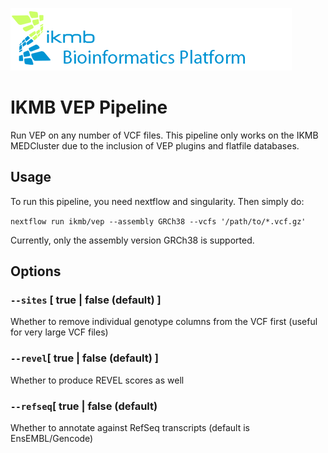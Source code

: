 ![](images/ikmb_bfx_logo.png)

# IKMB VEP Pipeline

Run VEP on any number of VCF files. This pipeline only works on the IKMB MEDCluster due to the inclusion of VEP plugins and flatfile databases. 

## Usage

To run this pipeline, you need nextflow and singularity. Then simply do:

`nextflow run ikmb/vep --assembly GRCh38 --vcfs '/path/to/*.vcf.gz'`

Currently, only the assembly version GRCh38 is supported.

## Options

### `--sites` [ true | false (default) ]

Whether to remove individual genotype columns from the VCF first (useful for very large VCF files)

### `--revel`[ true | false (default) ]

Whether to produce REVEL scores as well

### `--refseq`[ true | false (default)

Whether to annotate against RefSeq transcripts (default is EnsEMBL/Gencode)
